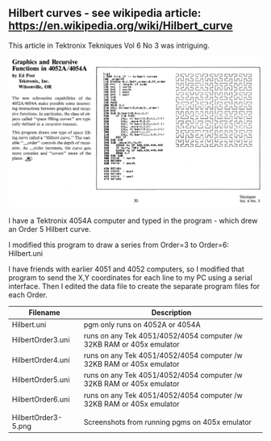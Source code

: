 Hilbert curves - see wikipedia article: https://en.wikipedia.org/wiki/Hilbert_curve
---
This article in Tektronix Tekniques Vol 6 No 3 was intriguing.

![Tekniques article](./Hilbert%20curve%20Tekniques%20V6N3.jpg)

I have a Tektronix 4054A computer and typed in the program - which drew an Order 5 Hilbert curve.

I modified this program to draw a series from Order=3 to Order=6:  Hilbert.uni

I have friends with earlier 4051 and 4052 computers, so I modified that program to send the X,Y coordinates for each line to my PC using a serial interface.
Then I edited the data file to create the separate program files for each Order.

| Filename            | Description                                                          |
| ------------------- | -------------------------------------------------------------------- |
| Hilbert.uni         | pgm only runs on 4052A or 4054A                                      |
| HilbertOrder3.uni   | runs on any Tek 4051/4052/4054 computer /w 32KB RAM or 405x emulator |
| HilbertOrder4.uni   | runs on any Tek 4051/4052/4054 computer /w 32KB RAM or 405x emulator |
| HilbertOrder5.uni   | runs on any Tek 4051/4052/4054 computer /w 32KB RAM or 405x emulator |
| HilbertOrder6.uni   | runs on any Tek 4051/4052/4054 computer /w 32KB RAM or 405x emulator |
|                     |                                                                      |
| HilbertOrder3-5.png | Screenshots from running pgms on 405x emulator                       |
